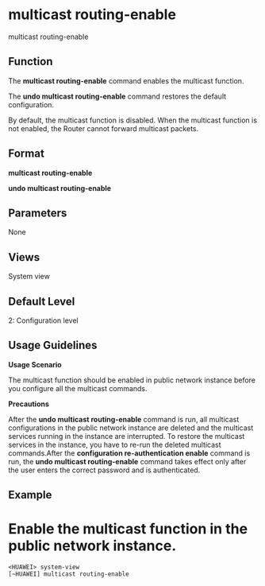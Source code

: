 multicast routing-enable
========================

multicast routing-enable

Function
--------



The **multicast routing-enable** command enables the multicast function.

The **undo multicast routing-enable** command restores the default configuration.



By default, the multicast function is disabled. When the multicast function is not enabled, the Router cannot forward multicast packets.


Format
------

**multicast routing-enable**

**undo multicast routing-enable**


Parameters
----------

None

Views
-----

System view


Default Level
-------------

2: Configuration level


Usage Guidelines
----------------

**Usage Scenario**

The multicast function should be enabled in public network instance before you configure all the multicast commands.

**Precautions**

After the **undo multicast routing-enable** command is run, all multicast configurations in the public network instance are deleted and the multicast services running in the instance are interrupted. To restore the multicast services in the instance, you have to re-run the deleted multicast commands.After the **configuration re-authentication enable** command is run, the **undo multicast routing-enable** command takes effect only after the user enters the correct password and is authenticated.


Example
-------

# Enable the multicast function in the public network instance.
```
<HUAWEI> system-view
[~HUAWEI] multicast routing-enable

```